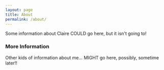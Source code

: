 ```yaml
---
layout: page
title: About
permalink: /about/
---
```


Some information about Claire COULD go here, but it isn't going to!

### More Information

Other kids of information about me... MIGHT go here, possibly, sometime later!!
